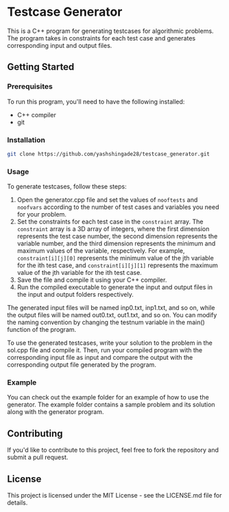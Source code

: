 # Testcase Generator

This is a C++ program for generating testcases for algorithmic problems. The program takes in constraints for each test case and generates corresponding input and output files.

## Getting Started
### Prerequisites
To run this program, you'll need to have the following installed:
- C++ compiler
- git

### Installation
```bash
git clone https://github.com/yashshingade28/testcase_generator.git
```
### Usage

To generate testcases, follow these steps:
1) Open the generator.cpp file and set the values of `nooftests` and `noofvars` according to the number of test cases and variables you need for your problem.
2) Set the constraints for each test case in the `constraint` array. The `constraint` array is a 3D array of integers, where the first dimension represents the test case number, the second dimension represents the variable number, and the third dimension represents the minimum and maximum values of the variable, respectively. For example, `constraint[i][j][0]` represents the minimum value of the jth variable for the ith test case, and `constraint[i][j][1]` represents the maximum value of the jth variable for the ith test case.
3) Save the file and compile it using your C++ compiler.
4) Run the compiled executable to generate the input and output files in the input and output folders respectively.

The generated input files will be named inp0.txt, inp1.txt, and so on, while the output files will be named out0.txt, out1.txt, and so on. You can modify the naming convention by changing the testnum variable in the main() function of the program.

To use the generated testcases, write your solution to the problem in the sol.cpp file and compile it. Then, run your compiled program with the corresponding input file as input and compare the output with the corresponding output file generated by the program.

### Example
You can check out the example folder for an example of how to use the generator. The example folder contains a sample problem and its solution along with the generator program.

## Contributing
If you'd like to contribute to this project, feel free to fork the repository and submit a pull request.

## License
This project is licensed under the MIT License - see the LICENSE.md file for details.
